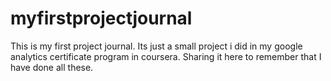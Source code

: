 # myfirstprojectjournal
This is my first project journal. Its just a small project i did in my google analytics certificate program in coursera. Sharing it here to remember that I have done all these.
